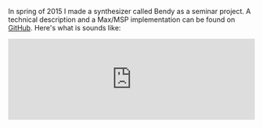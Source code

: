 <!--
.. title: Bendy: Wavetable Automata in Max
.. slug: bendy
.. date: 2017-01-09
.. tags: sonic, feedback, generative, max
.. category:
.. link:
.. description:
.. type: text
-->

In spring of 2015 I made a synthesizer called Bendy as a seminar project. A technical description and a Max/MSP implementation can be found on [GitHub](https://github.com/victor-shepardson/bendy). Here's what is sounds like:

<iframe width="100%" height="166" scrolling="no" frameborder="no" src="https://w.soundcloud.com/player/?url=https%3A//api.soundcloud.com/tracks/209732439&color=%2399aadd&amp;auto_play=false&amp;hide_related=false&amp;show_comments=true&amp;show_user=true&amp;show_reposts=false"></iframe>
